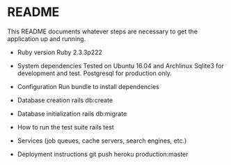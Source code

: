 # README

This README documents whatever steps are necessary to get the
application up and running.

* Ruby version
Ruby 2.3.3p222

* System dependencies
Tested on Ubuntu 16.04 and Archlinux
Sqlite3 for development and test.
Postgresql for production only.

* Configuration
Run bundle to install dependencies

* Database creation
rails db:create

* Database initialization
rails db:migrate

* How to run the test suite
rails test

* Services (job queues, cache servers, search engines, etc.)

* Deployment instructions
git push heroku production:master



